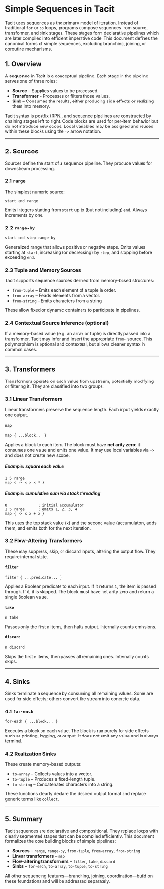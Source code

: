 # Simple Sequences in Tacit

Tacit uses sequences as the primary model of iteration. Instead of traditional `for` or `do` loops, programs compose sequences from source, transformer, and sink stages. These stages form declarative pipelines which are later compiled into efficient imperative code. This document defines the canonical forms of simple sequences, excluding branching, joining, or coroutine mechanisms.

## 1. Overview

A **sequence** in Tacit is a conceptual pipeline. Each stage in the pipeline serves one of three roles:

* **Source** – Supplies values to be processed.
* **Transformer** – Processes or filters those values.
* **Sink** – Consumes the results, either producing side effects or realizing them into memory.

Tacit syntax is postfix (RPN), and sequence pipelines are constructed by chaining stages left to right. Code blocks are used for per-item behavior but do not introduce new scope. Local variables may be assigned and reused within these blocks using the `->` arrow notation.

---

## 2. Sources

Sources define the start of a sequence pipeline. They produce values for downstream processing.

### 2.1 `range`

The simplest numeric source:

```
start end range
```

Emits integers starting from `start` up to (but not including) `end`. Always increments by one.

### 2.2 `range-by`

```
start end step range-by
```

Generalized range that allows positive or negative steps. Emits values starting at `start`, increasing (or decreasing) by `step`, and stopping before exceeding `end`.

### 2.3 Tuple and Memory Sources

Tacit supports sequence sources derived from memory-based structures:

* `from-tuple` – Emits each element of a tuple in order.
* `from-array` – Reads elements from a vector.
* `from-string` – Emits characters from a string.

These allow fixed or dynamic containers to participate in pipelines.

### 2.4 Contextual Source Inference (optional)

If a memory-based value (e.g. an array or tuple) is directly passed into a transformer, Tacit may infer and insert the appropriate `from-` source. This polymorphism is optional and contextual, but allows cleaner syntax in common cases.

---

## 3. Transformers

Transformers operate on each value from upstream, potentially modifying or filtering it. They are classified into two groups:

### 3.1 Linear Transformers

Linear transformers preserve the sequence length. Each input yields exactly one output.

#### `map`

```
map { ...block... }
```

Applies a block to each item. The block must have **net arity zero**: it consumes one value and emits one value. It may use local variables via `->` and does not create new scope.

##### Example: square each value

```
1 5 range
map { -> x x x * }
```

##### Example: cumulative sum via stack threading

```
0              ; initial accumulator
1 5 range      ; emits 1, 2, 3, 4
map { -> x x + x }
```

This uses the top stack value (`x`) and the second value (accumulator), adds them, and emits both for the next iteration.

### 3.2 Flow-Altering Transformers

These may suppress, skip, or discard inputs, altering the output flow. They require internal state.

#### `filter`

```
filter { ...predicate... }
```

Applies a Boolean predicate to each input. If it returns `1`, the item is passed through. If `0`, it is skipped. The block must have net arity zero and return a single Boolean value.

#### `take`

```
n take
```

Passes only the first `n` items, then halts output. Internally counts emissions.

#### `discard`

```
n discard
```

Skips the first `n` items, then passes all remaining ones. Internally counts skips.

---

## 4. Sinks

Sinks terminate a sequence by consuming all remaining values. Some are used for side effects; others convert the stream into concrete data.

### 4.1 `for-each`

```
for-each { ...block... }
```

Executes a block on each value. The block is run purely for side effects such as printing, logging, or output. It does not emit any value and is always terminal.

### 4.2 Realization Sinks

These create memory-based outputs:

* `to-array` – Collects values into a vector.
* `to-tuple` – Produces a fixed-length tuple.
* `to-string` – Concatenates characters into a string.

These functions clearly declare the desired output format and replace generic terms like `collect`.

---

## 5. Summary

Tacit sequences are declarative and compositional. They replace loops with clearly segmented stages that can be compiled efficiently. This document formalizes the core building blocks of simple pipelines:

* **Sources** – `range`, `range-by`, `from-tuple`, `from-array`, `from-string`
* **Linear transformers** – `map`
* **Flow-altering transformers** – `filter`, `take`, `discard`
* **Sinks** – `for-each`, `to-array`, `to-tuple`, `to-string`

All other sequencing features—branching, joining, coordination—build on these foundations and will be addressed separately.

